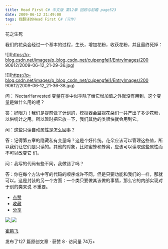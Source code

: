 ```yaml
---
title: Head First C# 中文版 第12章 回顾与前瞻 page523
date: 2009-06-12 21:49:00
tags: 我翻译的Head First C#（习作）
---
```

花之生死

我们的花朵会经过一个基本的过程，生长，增加花粉，收获花粉，并且最终死掉：

![](https://p-blog.csdn.net/images/p_blog_csdn_net/cuipengfei1/EntryImages/200
90612/2009-06-12_21-29-36.jpg)

![](https://p-blog.csdn.net/images/p_blog_csdn_net/cuipengfei1/EntryImages/200
90612/2009-06-12_21-36-38.jpg)

问：  NectarHarvested  变量在类中似乎除了给它增加值之外就没有用到，这个变量是做什么用的呢？

  

答：好眼力！我们是提前做了计划的，模拟器会监视花朵们一共产出了多少花粉，以供统计之用。所以暂时把它放一下，我们其他的类很快就会用到它。

  

问：这些只读自动属性是怎么回事？

  

答：记得第五章的隐藏私有变量吗？这是个好传统。花朵应该可以管理这些值，所以我们让它们是只读的。其他的对象，比如蜜蜂和蜂窝，应该可以读取这些属性而不可以改变它
们。

  

问：我写的代码有些不同，我做错了吗？

  

答：你在每个方法中写的代码的顺序或许不同，但是只要功能和我们的一样，那就可以。这是封装的另一个方面：一个类只要做其该做的事情，那么它的内部实现对于别的类来说
不重要。

  * [ 点赞  ](javascript:;)
  * [ 收藏  ](javascript:;)
  * [ 分享 ](javascript:;)

[ ![](https://profile.csdnimg.cn/5/2/5/3_cuipengfei1)
![](https://g.csdnimg.cn/static/user-reg-year/1x/11.png)
](https://blog.csdn.net/cuipengfei1)

[ 崔鹏飞 ](https://blog.csdn.net/cuipengfei1)

发布了127 篇原创文章  ·  获赞 8  ·  访问量 74万+

